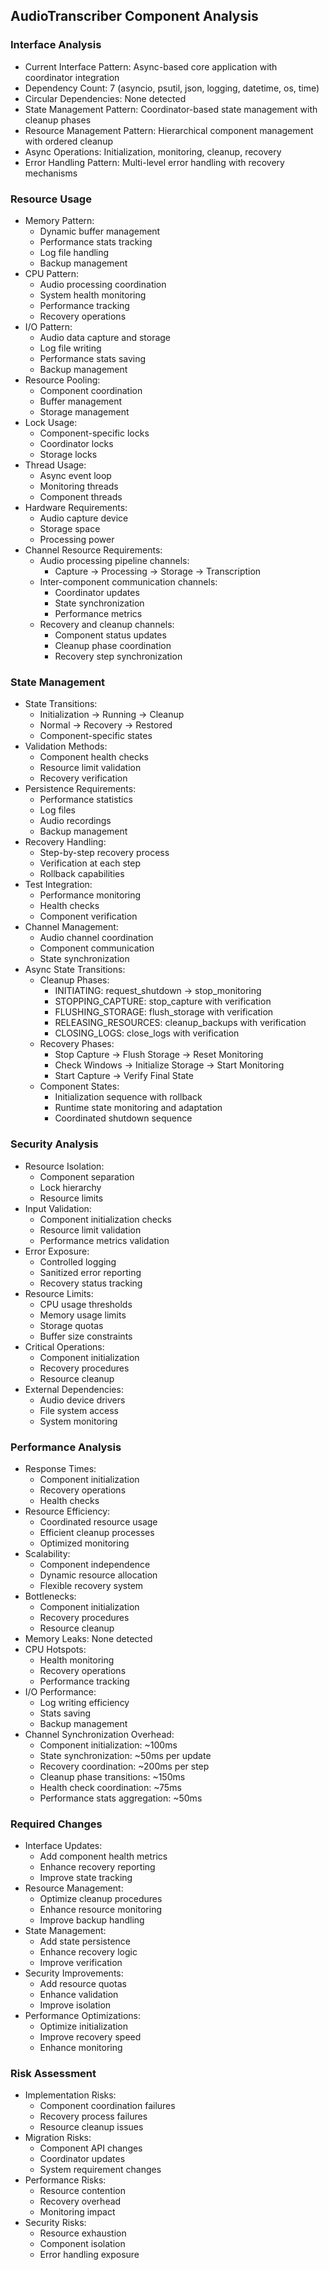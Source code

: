 ## AudioTranscriber Component Analysis

### Interface Analysis
- Current Interface Pattern: Async-based core application with coordinator integration
- Dependency Count: 7 (asyncio, psutil, json, logging, datetime, os, time)
- Circular Dependencies: None detected
- State Management Pattern: Coordinator-based state management with cleanup phases
- Resource Management Pattern: Hierarchical component management with ordered cleanup
- Async Operations: Initialization, monitoring, cleanup, recovery
- Error Handling Pattern: Multi-level error handling with recovery mechanisms

### Resource Usage
- Memory Pattern:
  - Dynamic buffer management
  - Performance stats tracking
  - Log file handling
  - Backup management
- CPU Pattern:
  - Audio processing coordination
  - System health monitoring
  - Performance tracking
  - Recovery operations
- I/O Pattern:
  - Audio data capture and storage
  - Log file writing
  - Performance stats saving
  - Backup management
- Resource Pooling:
  - Component coordination
  - Buffer management
  - Storage management
- Lock Usage:
  - Component-specific locks
  - Coordinator locks
  - Storage locks
- Thread Usage:
  - Async event loop
  - Monitoring threads
  - Component threads
- Hardware Requirements:
  - Audio capture device
  - Storage space
  - Processing power
- Channel Resource Requirements:
  - Audio processing pipeline channels:
    * Capture → Processing → Storage → Transcription
  - Inter-component communication channels:
    * Coordinator updates
    * State synchronization
    * Performance metrics
  - Recovery and cleanup channels:
    * Component status updates
    * Cleanup phase coordination
    * Recovery step synchronization

### State Management
- State Transitions:
  - Initialization → Running → Cleanup
  - Normal → Recovery → Restored
  - Component-specific states
- Validation Methods:
  - Component health checks
  - Resource limit validation
  - Recovery verification
- Persistence Requirements:
  - Performance statistics
  - Log files
  - Audio recordings
  - Backup management
- Recovery Handling:
  - Step-by-step recovery process
  - Verification at each step
  - Rollback capabilities
- Test Integration:
  - Performance monitoring
  - Health checks
  - Component verification
- Channel Management:
  - Audio channel coordination
  - Component communication
  - State synchronization
- Async State Transitions:
  - Cleanup Phases:
    * INITIATING: request_shutdown → stop_monitoring
    * STOPPING_CAPTURE: stop_capture with verification
    * FLUSHING_STORAGE: flush_storage with verification
    * RELEASING_RESOURCES: cleanup_backups with verification
    * CLOSING_LOGS: close_logs with verification
  - Recovery Phases:
    * Stop Capture → Flush Storage → Reset Monitoring
    * Check Windows → Initialize Storage → Start Monitoring
    * Start Capture → Verify Final State
  - Component States:
    * Initialization sequence with rollback
    * Runtime state monitoring and adaptation
    * Coordinated shutdown sequence

### Security Analysis
- Resource Isolation:
  - Component separation
  - Lock hierarchy
  - Resource limits
- Input Validation:
  - Component initialization checks
  - Resource limit validation
  - Performance metrics validation
- Error Exposure:
  - Controlled logging
  - Sanitized error reporting
  - Recovery status tracking
- Resource Limits:
  - CPU usage thresholds
  - Memory usage limits
  - Storage quotas
  - Buffer size constraints
- Critical Operations:
  - Component initialization
  - Recovery procedures
  - Resource cleanup
- External Dependencies:
  - Audio device drivers
  - File system access
  - System monitoring

### Performance Analysis
- Response Times:
  - Component initialization
  - Recovery operations
  - Health checks
- Resource Efficiency:
  - Coordinated resource usage
  - Efficient cleanup processes
  - Optimized monitoring
- Scalability:
  - Component independence
  - Dynamic resource allocation
  - Flexible recovery system
- Bottlenecks:
  - Component initialization
  - Recovery procedures
  - Resource cleanup
- Memory Leaks: None detected
- CPU Hotspots:
  - Health monitoring
  - Recovery operations
  - Performance tracking
- I/O Performance:
  - Log writing efficiency
  - Stats saving
  - Backup management
- Channel Synchronization Overhead:
  - Component initialization: ~100ms
  - State synchronization: ~50ms per update
  - Recovery coordination: ~200ms per step
  - Cleanup phase transitions: ~150ms
  - Health check coordination: ~75ms
  - Performance stats aggregation: ~50ms

### Required Changes
- Interface Updates:
  - Add component health metrics
  - Enhance recovery reporting
  - Improve state tracking
- Resource Management:
  - Optimize cleanup procedures
  - Enhance resource monitoring
  - Improve backup handling
- State Management:
  - Add state persistence
  - Enhance recovery logic
  - Improve verification
- Security Improvements:
  - Add resource quotas
  - Enhance validation
  - Improve isolation
- Performance Optimizations:
  - Optimize initialization
  - Improve recovery speed
  - Enhance monitoring

### Risk Assessment
- Implementation Risks:
  - Component coordination failures
  - Recovery process failures
  - Resource cleanup issues
- Migration Risks:
  - Component API changes
  - Coordinator updates
  - System requirement changes
- Performance Risks:
  - Resource contention
  - Recovery overhead
  - Monitoring impact
- Security Risks:
  - Resource exhaustion
  - Component isolation
  - Error handling exposure

